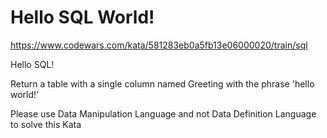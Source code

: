 # Hello SQL World!

<https://www.codewars.com/kata/581283eb0a5fb13e06000020/train/sql>

Hello SQL!

Return a table with a single column named Greeting with the phrase 'hello world!'

Please use Data Manipulation Language and not Data Definition Language to solve this Kata
